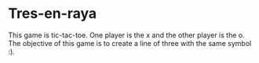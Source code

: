 # Tres-en-raya
This game is tic-tac-toe. One player is the x and the other player is the o. The objective of this game is to create a line of three with the same symbol :).
